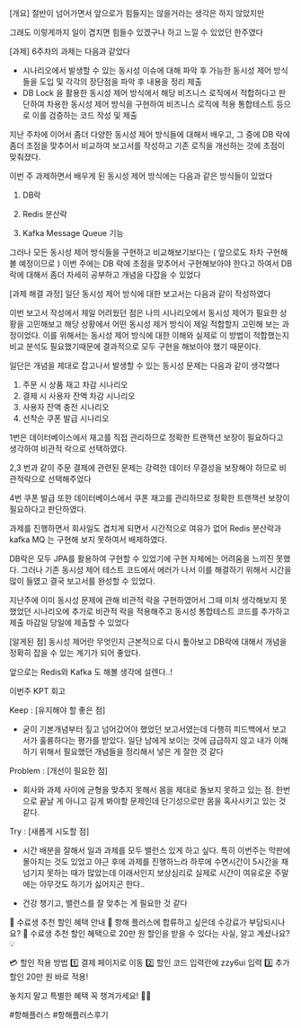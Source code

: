 [개요]
절반이 넘어가면서 앞으로가 힘들지는 않을거라는 생각은 하지 않았지만

그래도 이렇게까지 일이 겹치면 힘들수 있겠구나 하고 느낄 수 있었던 한주였다

[과제]
6주차의 과제는 다음과 같았다 

- 시나리오에서 발생할 수 있는 동시성 이슈에 대해 파악 후 가능한 동시성 제어 방식들을 도입 및 
	각각의 장단점을 파악 후 내용을 정리 제출 
- DB Lock 을 활용한 동시성 제어 방식에서 해당 비즈니스 로직에서 적합하다고 판단하여 차용한 동시성 제어 방식을 구현하여 비즈니스 로직에 적용
	통합테스트 등으로 이를 검증하는 코드 작성 및 제출
 

지난 주차에 이어서 좀더 다양한 동시성 제어 방식들에 대해서 배우고, 그 중에 DB 락에 좀더 초점을 맞추어서 비교하여 보고서를 작성하고 기존 로직을 개선하는 것에 초점이 맞춰졌다.

 

이번 주 과제하면서 배우게 된 동시성 제어 방식에는 다음과 같은 방식들이 있었다

 

1. DB락

2. Redis 분산락

3. Kafka Message Queue 기능

 

그러나 모든 동시성 제어 방식들을 구현하고 비교해보기보다는 ( 앞으로도 차차 구현해볼 예정이므로 ) 이번 주에는 DB 락에 초점을 맞추어서 구현해보아야 한다고 하여서 DB락에 대해서 좀더 자세히 공부하고 개념을 다잡을 수 있었다 

[과제 해결 과정]
 일단 동시성 제어 방식에 대한 보고서는 다음과 같이 작성하였다 

 

이번 보고서 작성에서 제일 어려웠던 점은 나의 시나리오에서 동시성 제어가 필요한 상황을 고민해보고 해당 상황에서 어떤 동시성 제거 방식이 제일 적합할지 고민해 보는 과정이었다. 이를 위해서는 동시성 제어 방식에 대한 이해와 실제로 이 방법이 적합했는지 비교 분석도 필요했기때문에 결과적으로 모두 구현을 해보아야 했기 때문이다. 

 

일단은 개념을 제대로 잡고나서 발생할 수 있는 동시성 문제는 다음과 같이 생각했다

1. 주문 시 상품 재고 차감 시나리오
2. 결제 시 사용자 잔액 차감 시나리오
3. 사용자 잔액 충전 시나리오
4. 선착순 쿠폰 발급 시나리오
 

1번은 데이터베이스에서 재고를 직접 관리하므로 정확한 트랜잭션 보장이 필요하다고 생각하여 비관적 락으로 선택하였다. 

2,3 번과 같이 주문 결제에 관련된 문제는 강력한 데이터 무결성을 보장해야 하므로 비관적락으로 선택해주었다

4번 쿠폰 발급 또한 데이터베이스에서 쿠폰 재고를 관리하므로 정확한 트랜잭션 보장이 필요하다고 판단하였다. 

 

과제를 진행하면서 회사일도 겹치게 되면서 시간적으로 여유가 없어 Redis 분산락과 kafka MQ 는 구현해 보지 못하여서 배제하였다.

 

DB락은 모두 JPA를 활용하여 구현할 수 있었기에 구현 자체에는 어려움을 느끼진 못했다. 그러나 기존 동시성 제어 테스트 코드에서 에러가 나서 이를 해결하기 위해서 시간을 많이 들였고 결국 보고서를 완성할 수 있었다.

 

지난주에 이미 동시성 문제에 관해 비관적 락을 구현하였어서 그때 미처 생각해보지 못했었던 시나리오에 추가로 비관적 락을 적용해주고 동시성 통합테스트 코드를 추가하고 제출 마감일 당일에 제출할 수 있었다 

 

[알게된 점]
동시성 제어란 무엇인지 근본적으로 다시 톺아보고 DB락에 대해서 개념을 정확히 잡을 수 있는 계기가 되어 좋았다.

앞으로는 Redis와 Kafka 도 해볼 생각에 설렌다..!

이번주 KPT 회고

Keep : [유지해야 할 좋은 점]
- 굳이 기본개념부터 짚고 넘어갔어야 했었던 보고서였는데 다행히 피드백에서 보고서가 훌륭하다는 평가를 받았다. 일단 남에게 보이는 것에 급급하지 않고 내가 이해하기 위해서 필요했던 개념들을 정리해서 넣은 게 잘한 것 같다

 

Problem : [개선이 필요한 점]
- 회사와 과제 사이에 균형을 맞추지 못해서 몸을 제대로 돌보지 못하고 있는 점. 한번으로 끝날 게 아니고 길게 봐야할 문제인데 단기성으로만 몸을 혹사시키고 있는 것 같다. 


Try : [새롭게 시도할 점]
- 시간 배분을 잘해서 일과 과제를 모두 밸런스 있게 하고 싶다. 특히 이번주는 막판에 몰아치는 것도 있었고 야근 후에 과제를 진행하느라 하루에 수면시간이 5시간을 채 넘기지 못하는 때가 많았는데 이래서인지 보상심리로 실제로 시간이 여유로운 주말에는 아무것도 하기가 싫어지곤 한다.. 

- 건강 챙기고, 밸런스를 잘 맞추는 게 필요한 것 같다 

 



🎉 수료생 추천 할인 혜택 안내 🎉
항해 플러스에 합류하고 싶은데 수강료가 부담되시나요? 🤔
수료생 추천 할인 혜택으로 20만 원 할인을 받을 수 있다는 사실, 알고 계셨나요? 💡

💳 할인 적용 방법
1️⃣ 결제 페이지로 이동
2️⃣ 할인 코드 입력란에 zzy6ui 입력
3️⃣ 추가 할인 20만 원 바로 적용!

놓치지 말고 특별한 혜택 꼭 챙겨가세요! 🚀🌟

#항해플러스 #항해플러스후기
